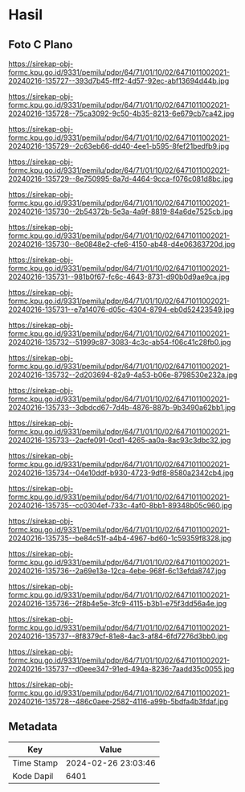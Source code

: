# Hasil

## Foto C Plano

https://sirekap-obj-formc.kpu.go.id/9331/pemilu/pdpr/64/71/01/10/02/6471011002021-20240216-135727--393d7b45-fff2-4d57-92ec-abf13694d44b.jpg

https://sirekap-obj-formc.kpu.go.id/9331/pemilu/pdpr/64/71/01/10/02/6471011002021-20240216-135728--75ca3092-9c50-4b35-8213-6e679cb7ca42.jpg

https://sirekap-obj-formc.kpu.go.id/9331/pemilu/pdpr/64/71/01/10/02/6471011002021-20240216-135729--2c63eb66-dd40-4ee1-b595-8fef21bedfb9.jpg

https://sirekap-obj-formc.kpu.go.id/9331/pemilu/pdpr/64/71/01/10/02/6471011002021-20240216-135729--8e750995-8a7d-4464-9cca-f076c081d8bc.jpg

https://sirekap-obj-formc.kpu.go.id/9331/pemilu/pdpr/64/71/01/10/02/6471011002021-20240216-135730--2b54372b-5e3a-4a9f-8819-84a6de7525cb.jpg

https://sirekap-obj-formc.kpu.go.id/9331/pemilu/pdpr/64/71/01/10/02/6471011002021-20240216-135730--8e0848e2-cfe6-4150-ab48-d4e06363720d.jpg

https://sirekap-obj-formc.kpu.go.id/9331/pemilu/pdpr/64/71/01/10/02/6471011002021-20240216-135731--981b0f67-fc6c-4643-8731-d90b0d9ae9ca.jpg

https://sirekap-obj-formc.kpu.go.id/9331/pemilu/pdpr/64/71/01/10/02/6471011002021-20240216-135731--e7a14076-d05c-4304-8794-eb0d52423549.jpg

https://sirekap-obj-formc.kpu.go.id/9331/pemilu/pdpr/64/71/01/10/02/6471011002021-20240216-135732--51999c87-3083-4c3c-ab54-f06c41c28fb0.jpg

https://sirekap-obj-formc.kpu.go.id/9331/pemilu/pdpr/64/71/01/10/02/6471011002021-20240216-135732--2d203694-82a9-4a53-b06e-8798530e232a.jpg

https://sirekap-obj-formc.kpu.go.id/9331/pemilu/pdpr/64/71/01/10/02/6471011002021-20240216-135733--3dbdcd67-7d4b-4876-887b-9b3490a62bb1.jpg

https://sirekap-obj-formc.kpu.go.id/9331/pemilu/pdpr/64/71/01/10/02/6471011002021-20240216-135733--2acfe091-0cd1-4265-aa0a-8ac93c3dbc32.jpg

https://sirekap-obj-formc.kpu.go.id/9331/pemilu/pdpr/64/71/01/10/02/6471011002021-20240216-135734--04e10ddf-b930-4723-9df8-8580a2342cb4.jpg

https://sirekap-obj-formc.kpu.go.id/9331/pemilu/pdpr/64/71/01/10/02/6471011002021-20240216-135735--cc0304ef-733c-4af0-8bb1-89348b05c960.jpg

https://sirekap-obj-formc.kpu.go.id/9331/pemilu/pdpr/64/71/01/10/02/6471011002021-20240216-135735--be84c51f-a4b4-4967-bd60-1c59359f8328.jpg

https://sirekap-obj-formc.kpu.go.id/9331/pemilu/pdpr/64/71/01/10/02/6471011002021-20240216-135736--2a69e13e-12ca-4ebe-968f-6c13efda8747.jpg

https://sirekap-obj-formc.kpu.go.id/9331/pemilu/pdpr/64/71/01/10/02/6471011002021-20240216-135736--2f8b4e5e-3fc9-4115-b3b1-e75f3dd56a4e.jpg

https://sirekap-obj-formc.kpu.go.id/9331/pemilu/pdpr/64/71/01/10/02/6471011002021-20240216-135737--8f8379cf-81e8-4ac3-af84-6fd7276d3bb0.jpg

https://sirekap-obj-formc.kpu.go.id/9331/pemilu/pdpr/64/71/01/10/02/6471011002021-20240216-135737--d0eee347-91ed-494a-8236-7aadd35c0055.jpg

https://sirekap-obj-formc.kpu.go.id/9331/pemilu/pdpr/64/71/01/10/02/6471011002021-20240216-135728--486c0aee-2582-4116-a99b-5bdfa4b3fdaf.jpg


## Metadata

| Key        | Value               |
| ---------- | ------------------- |
| Time Stamp | 2024-02-26 23:03:46 |
| Kode Dapil | 6401                |



